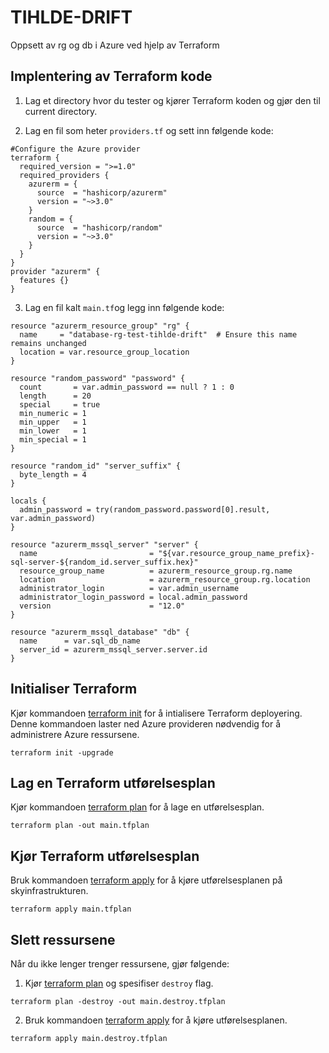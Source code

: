 # TIHLDE-DRIFT
Oppsett av rg og db i Azure ved hjelp av Terraform



## Implentering av Terraform kode 
1. Lag et directory hvor du tester og kjører Terraform koden og gjør den til current directory.

2. Lag en fil som heter `providers.tf` og sett inn følgende kode:

```hcl
#Configure the Azure provider
terraform {
  required_version = ">=1.0"
  required_providers {
    azurerm = {
      source  = "hashicorp/azurerm"
      version = "~>3.0"
    }
    random = {
      source  = "hashicorp/random"
      version = "~>3.0"
    }
  }
}
provider "azurerm" {
  features {}
}
```

3. Lag en fil kalt `main.tf`og legg inn følgende kode: 
```hcl
resource "azurerm_resource_group" "rg" {
  name     = "database-rg-test-tihlde-drift"  # Ensure this name remains unchanged
  location = var.resource_group_location
}

resource "random_password" "password" {
  count       = var.admin_password == null ? 1 : 0
  length      = 20
  special     = true
  min_numeric = 1
  min_upper   = 1
  min_lower   = 1
  min_special = 1
}

resource "random_id" "server_suffix" {
  byte_length = 4
}

locals {
  admin_password = try(random_password.password[0].result, var.admin_password)
}

resource "azurerm_mssql_server" "server" {
  name                         = "${var.resource_group_name_prefix}-sql-server-${random_id.server_suffix.hex}"
  resource_group_name          = azurerm_resource_group.rg.name
  location                     = azurerm_resource_group.rg.location
  administrator_login          = var.admin_username
  administrator_login_password = local.admin_password
  version                      = "12.0"
}

resource "azurerm_mssql_database" "db" {
  name      = var.sql_db_name
  server_id = azurerm_mssql_server.server.id
}
```


## Initialiser Terraform
Kjør kommandoen [terraform init](https://developer.hashicorp.com/terraform/cli/commands/init) for å intialisere Terraform deployering. Denne kommandoen laster ned Azure provideren nødvendig for å administrere Azure ressursene.
```hcl
terraform init -upgrade

```

## Lag en Terraform utførelsesplan 

Kjør kommandoen [terraform plan](https://www.terraform.io/docs/commands/plan.html) for å lage en utførelsesplan.

```hcl
terraform plan -out main.tfplan
```

## Kjør Terraform utførelsesplan

Bruk kommandoen [terraform apply](https://www.terraform.io/docs/commands/apply.html) for å kjøre utførelsesplanen på skyinfrastrukturen. 

```hcl
terraform apply main.tfplan
```

## Slett ressursene
Når du ikke lenger trenger ressursene, gjør følgende:

1. Kjør [terraform plan](https://www.terraform.io/docs/commands/plan.html) og spesifiser ```destroy``` flag.
```hcl
terraform plan -destroy -out main.destroy.tfplan
```
2. Bruk kommandoen [terraform apply](https://www.terraform.io/docs/commands/apply.html) for å kjøre utførelsesplanen.
```hcl
terraform apply main.destroy.tfplan
```
